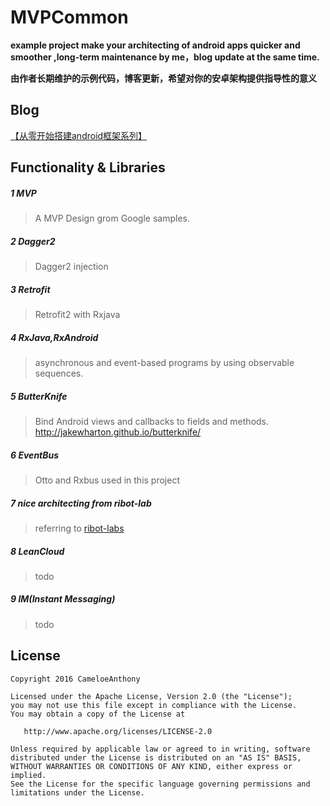 # MVPCommon
**example project make your architecting of android apps quicker and smoother ,long-term maintenance by me，blog update at the same time.**

**由作者长期维护的示例代码，博客更新，希望对你的安卓架构提供指导性的意义**




## Blog

[【从零开始搭建android框架系列】](http://www.jianshu.com/notebooks/3767449/latest)


Functionality & Libraries
-------

##### 1 MVP
>A MVP Design grom Google samples.

##### 2 Dagger2
>Dagger2 injection

##### 3 Retrofit
>Retrofit2 with Rxjava

##### 4 RxJava,RxAndroid
>asynchronous and event-based programs by using observable sequences.

##### 5 ButterKnife
>Bind Android views and callbacks to fields and methods. http://jakewharton.github.io/butterknife/

##### 6 EventBus
>Otto and Rxbus used in this project

##### 7 nice architecting from ribot-lab
>referring to [ribot-labs](https://medium.com/ribot-labs/android-application-architecture-8b6e34acda65#.5k3ch8chj)

##### 8 LeanCloud
>todo


##### 9 IM(Instant Messaging)
>todo 

License
-------

    Copyright 2016 CameloeAnthony

    Licensed under the Apache License, Version 2.0 (the "License");
    you may not use this file except in compliance with the License.
    You may obtain a copy of the License at

       http://www.apache.org/licenses/LICENSE-2.0

    Unless required by applicable law or agreed to in writing, software
    distributed under the License is distributed on an "AS IS" BASIS,
    WITHOUT WARRANTIES OR CONDITIONS OF ANY KIND, either express or implied.
    See the License for the specific language governing permissions and
    limitations under the License.

